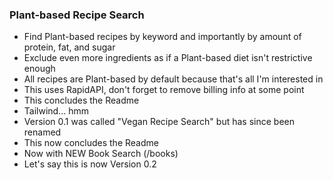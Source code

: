 ### Plant-based Recipe Search

- Find Plant-based recipes by keyword and importantly by amount of protein, fat, and sugar
- Exclude even more ingredients as if a Plant-based diet isn't restrictive enough
- All recipes are Plant-based by default because that's all I'm interested in
- This uses RapidAPI, don't forget to remove billing info at some point
- This concludes the Readme
- Tailwind... hmm
- Version 0.1 was called "Vegan Recipe Search" but has since been renamed 
- This now concludes the Readme
- Now with NEW Book Search (/books)
- Let's say this is now Version 0.2
